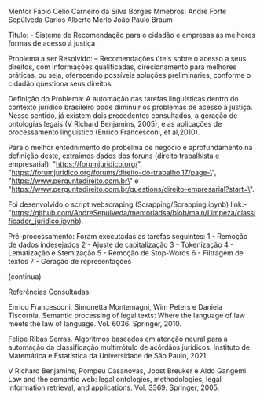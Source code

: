
Mentor Fábio Célio Carneiro da Silva Borges
Mmebros:
André Forte Sepúlveda
Carlos Alberto Merlo
Joäo Paulo Braum

Titulo: - Sistema de Recomendação para o cidadão e empresas ás melhores formas de acesso á justiça

Problema a ser Resolvido: – Recomendações úteis sobre o acesso a seus direitos, com informações qualificadas, direcionamento para melhores práticas, ou seja, oferecendo possíveis soluções preliminaries, conforme o cidadão questiona seus direitos.

Definição do Problema:
A automação das tarefas linguísticas dentro do contexto jurídico brasileiro pode diminuir os problemas de acesso a justiça. Nesse sentido, já existem dois precedentes consultados, a geração de ontologias legais (V Richard Benjamins, 2005), e as aplicações de processamento linguístico (Enrico Francesconi, et al,2010).

Para o melhor entednimento do probelma de negócio e aprofundamento na definição deste, extraímos dados dos foruns (direito trabalhista e empresarial): "https://forumjuridico.org/", "https://forumjuridico.org/forums/direito-do-trabalho.17/page-\", "https://www.perguntedireito.com.br\" e "https://www.perguntedireito.com.br/questions/direito-empresarial?start=\".

Foi desenvolvido o script webscraping (Scrapping/Scrapping.ipynb) link:-"https://github.com/AndreSepulveda/mentoriadsa/blob/main/Limpeza/classificador_juridico.ipynb).

Pré-processamento:
Foram executadas as tarefas seguintes:
1 - Remoção de dados indesejados
2 - Ajuste de capitalização
3 - Tokenização
4 - Lematização e Stemização
5 - Remoção de Stop-Words
6 - Filtragem de textos
7 - Geração de representações


(continua)



Referências Consultadas:

Enrico Francesconi, Simonetta Montemagni, Wim Peters e Daniela Tiscornia. Semantic processing of legal texts: Where the language of law meets the law of language. Vol. 6036. Springer, 2010.

Felipe Ribas Serras. Algoritmos baseados em atenção neural para a automação da classificação multirrótulo de acórdãos jurídicos. Instituto de Matemática e Estatística da Universidade de São Paulo, 2021.

V Richard Benjamins, Pompeu Casanovas, Joost Breuker e Aldo Gangemi. Law and the semantic web: legal ontologies, methodologies, legal information retrieval, and applications. Vol. 3369. Springer, 2005.
